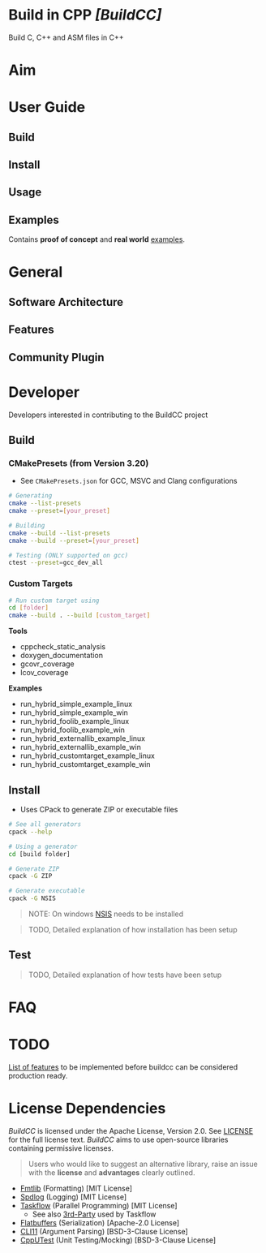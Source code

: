 # Build in CPP _[BuildCC]_

Build C, C++ and ASM files in C++

# Aim

# User Guide

## Build

## Install

## Usage

## Examples

Contains **proof of concept** and **real world** [examples](example/README.md).

# General

## Software Architecture

## Features

## Community Plugin

# Developer

Developers interested in contributing to the BuildCC project

## Build

### CMakePresets (from Version 3.20)

- See `CMakePresets.json` for GCC, MSVC and Clang configurations
```bash
# Generating
cmake --list-presets
cmake --preset=[your_preset]

# Building
cmake --build --list-presets
cmake --build --preset=[your_preset]

# Testing (ONLY supported on gcc)
ctest --preset=gcc_dev_all
```

### Custom Targets

```bash
# Run custom target using
cd [folder]
cmake --build . --build [custom_target]
```

**Tools**
- cppcheck_static_analysis
- doxygen_documentation
- gcovr_coverage
- lcov_coverage

**Examples**
- run_hybrid_simple_example_linux
- run_hybrid_simple_example_win
- run_hybrid_foolib_example_linux
- run_hybrid_foolib_example_win
- run_hybrid_externallib_example_linux
- run_hybrid_externallib_example_win
- run_hybrid_customtarget_example_linux
- run_hybrid_customtarget_example_win


## Install

- Uses CPack to generate ZIP or executable files
```bash
# See all generators
cpack --help

# Using a generator
cd [build folder]

# Generate ZIP
cpack -G ZIP

# Generate executable
cpack -G NSIS
```

> NOTE: On windows [NSIS](https://nsis.sourceforge.io/Main_Page) needs to be installed

> TODO, Detailed explanation of how installation has been setup

## Test

> TODO, Detailed explanation of how tests have been setup

# FAQ

# TODO

[List of features](TODO.md) to be implemented before buildcc can be considered production ready.

# License Dependencies

_BuildCC_ is licensed under the Apache License, Version 2.0. See [LICENSE](LICENSE) for the full license text. _BuildCC_ aims to use open-source libraries containing permissive licenses. 

> Users who would like to suggest an alternative library, raise an issue with the **license** and **advantages** clearly outlined.

- [Fmtlib](https://github.com/fmtlib/fmt) (Formatting) [MIT License]
- [Spdlog](https://github.com/gabime/spdlog) (Logging) [MIT License]
- [Taskflow](https://github.com/taskflow/taskflow) (Parallel Programming) [MIT License]
  - See also [3rd-Party](https://github.com/taskflow/taskflow/tree/master/3rd-party) used by Taskflow
- [Flatbuffers](https://github.com/google/flatbuffers) (Serialization) [Apache-2.0 License]
- [CLI11](https://github.com/CLIUtils/CLI11) (Argument Parsing) [BSD-3-Clause License]
- [CppUTest](https://github.com/cpputest/cpputest) (Unit Testing/Mocking) [BSD-3-Clause License]

